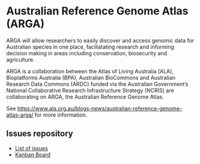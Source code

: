 # Australian Reference Genome Atlas (ARGA)
ARGA will allow researchers to easily discover and access genomic data for Australian species in one place, faciliatating research and informing decision making in areas including conservation, biosecurity and agriculture.

ARGA is a collaboration between the Atlas of Living Australia (ALA), Bioplatforms Australia (BPA), Australian BioCommons and Australian Research Data Commons (ARDC) funded via the Australian Government’s National Collaborative Research Infrastructure Strategy (NCRIS) are collaborating on ARGA, the Australian Reference Genome Atlas.

See https://www.ala.org.au/blogs-news/australian-reference-genome-atlas-arga/ for more information.

## Issues repository
- [List of issues](https://github.com/AtlasOfLivingAustralia/arga-issues/issues)
- [Kanban Board](https://github.com/AtlasOfLivingAustralia/arga-issues/projects/1)
